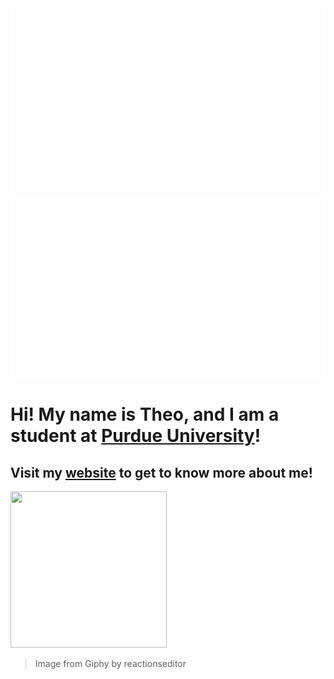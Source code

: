 <a href="https://github.com/theopn/">
<img src="https://github.com/theopn/github-stats/blob/master/generated/overview.svg#gh-dark-mode-only" />
<img src="https://github.com/theopn/github-stats/blob/master/generated/languages.svg#gh-dark-mode-only" />
</a>

# Hi! My name is Theo, and I am a student at [Purdue University](https://purdue.edu/)!

## Visit my [website](https://theopark.me/) to get to know more about me!

<img src="https://media.giphy.com/media/ule4vhcY1xEKQ/giphy.gif" width="250" height="250" />

> Image from Giphy by reactionseditor
